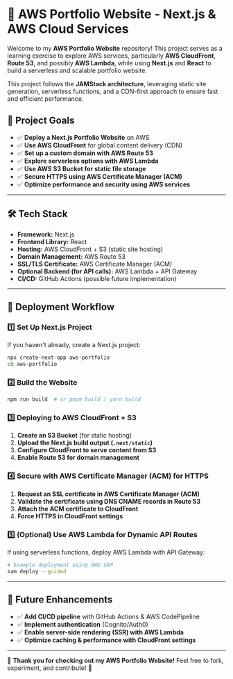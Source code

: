 # 🚀 AWS Portfolio Website - Next.js & AWS Cloud Services

Welcome to my **AWS Portfolio Website** repository! This project serves as a learning exercise to explore AWS services, particularly **AWS CloudFront**, **Route 53**, and possibly **AWS Lambda**, while using **Next.js** and **React** to build a serverless and scalable portfolio website.

This project follows the **JAMStack architecture**, leveraging static site generation, serverless functions, and a CDN-first approach to ensure fast and efficient performance.

## 📌 Project Goals
- ✅ **Deploy a Next.js Portfolio Website** on AWS
- ✅ **Use AWS CloudFront** for global content delivery (CDN)
- ✅ **Set up a custom domain with AWS Route 53**
- ✅ **Explore serverless options with AWS Lambda**
- ✅ **Use AWS S3 Bucket for static file storage**
- ✅ **Secure HTTPS using AWS Certificate Manager (ACM)**
- ✅ **Optimize performance and security using AWS services**

---

## 🛠️ Tech Stack
- **Framework:** Next.js
- **Frontend Library:** React
- **Hosting:** AWS CloudFront + S3 (static site hosting)
- **Domain Management:** AWS Route 53
- **SSL/TLS Certificate:** AWS Certificate Manager (ACM)
- **Optional Backend (for API calls):** AWS Lambda + API Gateway
- **CI/CD:** GitHub Actions (possible future implementation)

---

## 🚀 Deployment Workflow

### **1️⃣ Set Up Next.js Project**
If you haven't already, create a Next.js project:
```bash
npx create-next-app aws-portfolio
cd aws-portfolio
```

### **2️⃣ Build the Website**
```bash
npm run build  # or pnpm build / yarn build
```

### **3️⃣ Deploying to AWS CloudFront + S3**
1. **Create an S3 Bucket** (for static hosting)
2. **Upload the Next.js build output (`.next/static`)**
3. **Configure CloudFront to serve content from S3**
4. **Enable Route 53 for domain management**

### **4️⃣ Secure with AWS Certificate Manager (ACM) for HTTPS**
1. **Request an SSL certificate in AWS Certificate Manager (ACM)**
2. **Validate the certificate using DNS CNAME records in Route 53**
3. **Attach the ACM certificate to CloudFront**
4. **Force HTTPS in CloudFront settings**

### **5️⃣ (Optional) Use AWS Lambda for Dynamic API Routes**
If using serverless functions, deploy AWS Lambda with API Gateway:
```bash
# Example deployment using AWS SAM
sam deploy --guided
```

---

## 🔄 Future Enhancements
- ✅ **Add CI/CD pipeline** with GitHub Actions & AWS CodePipeline
- ✅ **Implement authentication** (Cognito/Auth0)
- ✅ **Enable server-side rendering (SSR) with AWS Lambda**
- ✅ **Optimize caching & performance with CloudFront settings**

---

🎉 **Thank you for checking out my AWS Portfolio Website!** Feel free to fork, experiment, and contribute! 🚀

